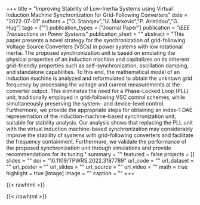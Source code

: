+++
title = "Improving Stability of Low-Inertia Systems using Virtual Induction Machine Synchronization for Grid-Following Converters"
date = "2022-07-01"
authors = ["O. Stanojev","U. Markovic","P. Aristidou","G. Hug"]
tags = [""]
publication_types = ["Journal Paper"]
publication = "_IEEE Transactions on Power Systems_"
publication_short = ""
abstract = "This paper presents a novel strategy for the synchronization of grid-following Voltage Source Converters (VSCs) in power systems with low rotational inertia. The proposed synchronization unit is based on emulating the physical properties of an induction machine and capitalizes on its inherent grid-friendly properties such as self-synchronization, oscillation damping, and standalone capabilities. To this end, the mathematical model of an induction machine is analyzed and reformulated to obtain the unknown grid frequency by processing the voltage and current measurements at the converter output. This eliminates the need for a Phase-Locked Loop (PLL) unit, traditionally employed in grid-following VSC control schemes, while simultaneously preserving the system- and device-level control. Furthermore, we provide the appropriate steps for obtaining an index-1 DAE representation of the induction-machine-based synchronization unit, suitable for stability analysis. Our analysis shows that replacing the PLL unit with the virtual induction machine-based synchronization may considerably improve the stability of systems with grid-following converters and facilitate the frequency containment. Furthermore, we validate the performance of the proposed synchronization unit through simulations and provide recommendations for its tuning."
summary = ""
featured = false
projects = []
slides = ""
doi = "10.1109/TPWRS.2022.3187789"
url_code = ""
url_dataset = ""
url_poster = ""
url_slides = ""
url_source = ""
url_video = ""
math = true
highlight = true
[image]
image = ""
caption = ""
+++

{{< rawhtml >}}
<div data-badge-details="right" data-badge-type="medium-donut" data-doi="10.1109/TPWRS.2022.3187789" data-hide-no-mentions="true" class="altmetric-embed"></div>
{{< /rawhtml >}}
